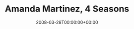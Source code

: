 ---
templateKey: event
guid: 089459f5-6eab-11ea-99c5-002590d1d1b0
date: 2008-03-28T00:00:00+00:00
eventTime: '8-10:30pm'
title: Amanda Martinez, 4 Seasons
artist: Amanda Martinez
city: Toronto
venue: 4 Seasons
group: Tim Shia
guests: Kevin Laliberte, Drew Birston
---